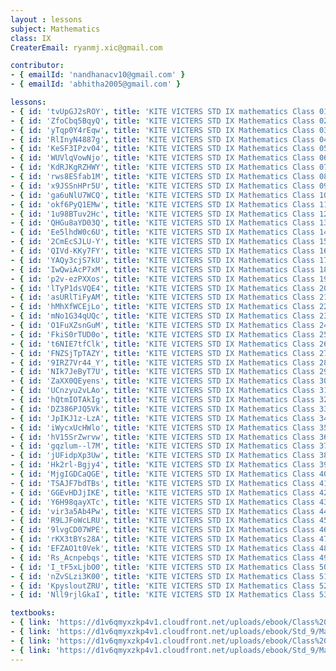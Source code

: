 ```yaml
--- 
layout : lessons 
subject: Mathematics
class: IX
CreaterEmail: ryanmj.xic@gmail.com

contributor: 
- { emailId: 'nandhanacv10@gmail.com' }
- { emailId: 'abhitha2005@gmail.com' }

lessons: 
- { id: 'tvUpGJ2sROY', title: 'KITE VICTERS STD IX mathematics Class 01 (First Bell-ഫസ്റ്റ് ബെല്‍)' }
- { id: 'ZfoCbq5BqyQ', title: 'KITE VICTERS STD IX Mathematics Class 02 (First Bell-ഫസ്റ്റ് ബെല്‍)' }
- { id: 'yTqp0Y4rEqw', title: 'KITE VICTERS STD IX Mathematics Class 03 (First Bell-ഫസ്റ്റ് ബെല്‍)' }
- { id: 'RlInyN4887g', title: 'KITE VICTERS STD IX Mathematics Class 04 (First Bell-ഫസ്റ്റ് ബെല്‍)' }
- { id: 'KeSF3IPzv04', title: 'KITE VICTERS STD IX Mathematics Class 05 (First Bell-ഫസ്റ്റ് ബെല്‍)' }
- { id: 'WUVlqVowNjo', title: 'KITE VICTERS STD IX Mathematics Class 06 (First Bell-ഫസ്റ്റ് ബെല്‍)' }
- { id: 'KdRJKgRZHWY', title: 'KITE VICTERS STD IX Mathematics Class 07 (First Bell-ഫസ്റ്റ് ബെല്‍)' }
- { id: 'rws8ESfab1M', title: 'KITE VICTERS STD IX Mathematics Class 08 (First Bell-ഫസ്റ്റ് ബെല്‍)' }
- { id: 'x9JSSnHPr5U', title: 'KITE VICTERS STD IX Mathematics Class 09 (First Bell-ഫസ്റ്റ് ബെല്‍)' }
- { id: 'ga6uNlU7WCQ', title: 'KITE VICTERS STD IX Mathematics Class 10 (First Bell-ഫസ്റ്റ് ബെല്‍)' }
- { id: 'okf6PyQ1EMw', title: 'KITE VICTERS STD IX Mathematics Class 11 (First Bell-ഫസ്റ്റ് ബെല്‍)' }
- { id: '1u98BTuv2Hc', title: 'KITE VICTERS STD IX Mathematics Class 12 (First Bell-ഫസ്റ്റ് ബെല്‍)' }
- { id: 'QHGu8aYD03Q', title: 'KITE VICTERS STD IX Mathematics Class 13 (First Bell-ഫസ്റ്റ് ബെല്‍)' }
- { id: 'Ee5lhdW0c6U', title: 'KITE VICTERS STD IX Mathematics Class 14 (First Bell-ഫസ്റ്റ് ബെല്‍)' }
- { id: '2CmEcSJLU-Y', title: 'KITE VICTERS STD IX Mathematics Class 15 (First Bell-ഫസ്റ്റ് ബെല്‍)' }
- { id: 'QIVd-KKy7FY', title: 'KITE VICTERS STD IX Mathematics Class 16 (First Bell-ഫസ്റ്റ് ബെല്‍)' }
- { id: 'YAQy3cjS7kU', title: 'KITE VICTERS STD IX Mathematics Class 17 (First Bell-ഫസ്റ്റ് ബെല്‍)' }
- { id: 'IwQwiAcP7xM', title: 'KITE VICTERS STD IX Mathematics Class 18 (First Bell-ഫസ്റ്റ് ബെല്‍)' }
- { id: 'p2v-ezPXXos', title: 'KITE VICTERS STD IX Mathematics Class 19 (First Bell-ഫസ്റ്റ് ബെല്‍)' }
- { id: 'lTyP1dsVQE4', title: 'KITE VICTERS STD IX Mathematics Class 20 (First Bell-ഫസ്റ്റ് ബെല്‍)' }
- { id: 'asURlTiFyAM', title: 'KITE VICTERS STD IX Mathematics Class 21 (First Bell-ഫസ്റ്റ് ബെല്‍)' }
- { id: 'hMhXfWCEjLo', title: 'KITE VICTERS STD IX Mathematics Class 22 (First Bell-ഫസ്റ്റ് ബെല്‍)' }
- { id: 'mNo1G34qUQc', title: 'KITE VICTERS STD IX Mathematics Class 23 (First Bell-ഫസ്റ്റ് ബെല്‍)' }
- { id: 'O1FuXZsnGuM', title: 'KITE VICTERS STD IX Mathematics Class 24 (First Bell-ഫസ്റ്റ് ബെല്‍)' }
- { id: 'FkiS0rTUD0o', title: 'KITE VICTERS STD IX Mathematics Class 25 (First Bell-ഫസ്റ്റ് ബെല്‍)' }
- { id: 't6NIE7tfClk', title: 'KITE VICTERS STD IX Mathematics Class 26 (First Bell-ഫസ്റ്റ് ബെല്‍)' }
- { id: 'FNZSjTpTAZY', title: 'KITE VICTERS STD IX Mathematics Class 27 (First Bell-ഫസ്റ്റ് ബെല്‍)' }
- { id: '9IRZ7Vr44_Y', title: 'KITE VICTERS STD IX Mathematics Class 28 (First Bell-ഫസ്റ്റ് ബെല്‍)' }
- { id: 'NIk7JeByT7U', title: 'KITE VICTERS STD IX Mathematics Class 29 (First Bell-ഫസ്റ്റ് ബെല്‍)' }
- { id: 'ZaXX0QEyens', title: 'KITE VICTERS STD IX Mathematics Class 30 (First Bell-ഫസ്റ്റ് ബെല്‍)' }
- { id: 'UCnzyu2vLAo', title: 'KITE VICTERS STD IX Mathematics Class 31 (First Bell-ഫസ്റ്റ് ബെല്‍)' }
- { id: 'hQtmIOTAkIg', title: 'KITE VICTERS STD IX Mathematics Class 32 (First Bell-ഫസ്റ്റ് ബെല്‍)' }
- { id: 'DZ386PJQ5Vk', title: 'KITE VICTERS STD IX Mathematics Class 33 (First Bell-ഫസ്റ്റ് ബെല്‍)' }
- { id: 'JpIKJ1z-LzA', title: 'KITE VICTERS STD IX Mathematics Class 34 (First Bell-ഫസ്റ്റ് ബെല്‍)' }
- { id: 'iWycxUcHWlo', title: 'KITE VICTERS STD IX Mathematics Class 35 (First Bell-ഫസ്റ്റ് ബെല്‍)' }
- { id: 'hV15SrZwrvw', title: 'KITE VICTERS STD IX Mathematics Class 36 (First Bell-ഫസ്റ്റ് ബെല്‍)' }
- { id: 'gqzlum--l7M', title: 'KITE VICTERS STD IX Mathematics Class 37 (First Bell-ഫസ്റ്റ് ബെല്‍)' }
- { id: 'jUFidpXp3Uw', title: 'KITE VICTERS STD IX Mathematics Class 38 (First Bell-ഫസ്റ്റ് ബെല്‍)' }
- { id: 'Hk2rl-Bgjy4', title: 'KITE VICTERS STD IX Mathematics Class 39 (First Bell-ഫസ്റ്റ് ബെല്‍)' }
- { id: 'MjgIGDCaQGE', title: 'KITE VICTERS STD IX Mathematics Class 40 (First Bell-ഫസ്റ്റ് ബെല്‍)' }
- { id: 'TSAJF7bdTBs', title: 'KITE VICTERS STD IX Mathematics Class 41 (First Bell-ഫസ്റ്റ് ബെല്‍)' }
- { id: 'GGEvHDJjIKE', title: 'KITE VICTERS STD IX Mathematics Class 42 (First Bell-ഫസ്റ്റ് ബെല്‍)' }
- { id: 'Y6H98qayXTc', title: 'KITE VICTERS STD IX Mathematics Class 43 (First Bell-ഫസ്റ്റ് ബെല്‍)' }
- { id: 'vir3a5Ab4Pw', title: 'KITE VICTERS STD IX Mathematics Class 44 (First Bell-ഫസ്റ്റ് ബെല്‍)' }
- { id: 'R9LJFoWcLRU', title: 'KITE VICTERS STD IX Mathematics Class 45 (First Bell-ഫസ്റ്റ് ബെല്‍)' }
- { id: '9lvgCD07WPE', title: 'KITE VICTERS STD IX Mathematics Class 46 (First Bell-ഫസ്റ്റ് ബെല്‍)' }
- { id: 'rKX3tBYs28A', title: 'KITE VICTERS STD IX Mathematics Class 47 (First Bell-ഫസ്റ്റ് ബെല്‍)' }
- { id: 'EFZAO1t0Vek', title: 'KITE VICTERS STD IX Mathematics Class 48 (First Bell-ഫസ്റ്റ് ബെല്‍)' }
- { id: 'Rs_Acnpebqs', title: 'KITE VICTERS STD IX Mathematics Class 49 (First Bell-ഫസ്റ്റ് ബെല്‍)' }
- { id: 'I_tF5xLjbO0', title: 'KITE VICTERS STD IX Mathematics Class 50 (First Bell-ഫസ്റ്റ് ബെല്‍)' }
- { id: 'nZvSLzi3K00', title: 'KITE VICTERS STD IX Mathematics Class 51 (First Bell-ഫസ്റ്റ് ബെല്‍)' }
- { id: 'KpysloutZRU', title: 'KITE VICTERS STD IX Mathematics Class 52 (First Bell-ഫസ്റ്റ് ബെല്‍)' }
- { id: 'Nll9rjlGkaI', title: 'KITE VICTERS STD IX Mathematics Class 53 (First Bell-ഫസ്റ്റ് ബെല്‍)' }

textbooks:
- { link: 'https://d1v6qmyxzkp4v1.cloudfront.net/uploads/ebook/Class%209/Maths_09_Eng_Part_01/Maths_09_Eng_Part_01.pdf', title: 'Mathematics Part -1' , medium: 'English' }
- { link: 'https://d1v6qmyxzkp4v1.cloudfront.net/uploads/ebook/Std_9/Maths-9(E)_Vol-2/Maths-9(E)_Vol-2.pdf', title: 'Mathematics Part -2' , medium: 'English' }
- { link: 'https://d1v6qmyxzkp4v1.cloudfront.net/uploads/ebook/Class%209/Maths_09_Mal_Part_01/Maths_09_Mal_Part_01.pdf', title: 'Mathematics Part -1' , medium: 'Malayalam' }
- { link: 'https://d1v6qmyxzkp4v1.cloudfront.net/uploads/ebook/Std_9/Maths-9(M)_Vol-2/Maths-9(M)_Vol-2.pdf', title: 'Mathematics Part -2' , medium: 'Malayalam' }
--- 
```

